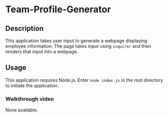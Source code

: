 # Team-Profile-Generator

## Description

This application takes user input to generate a webpage displaying employee information. The page takes input using `inquirer` and then renders that input into a webpage.

## Usage

This application requires Node.js. Enter `node index.js` in the root directory to initiate the application.

### Walkthrough video

None available.